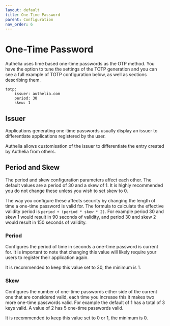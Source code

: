 ```yaml
---
layout: default
title: One-Time Password
parent: Configuration
nav_order: 6
---
```


# One-Time Password

Authelia uses time based one-time passwords as the OTP method. You have 
the option to tune the settings of the TOTP generation and you can see a
full example of TOTP configuration below, as well as sections describing them.

    totp:
        issuer: authelia.com
        period: 30
        skew: 1
        
## Issuer

Applications generating one-time passwords usually display an issuer to
differentiate applications registered by the user.

Authelia allows customisation of the issuer to differentiate the entry created
by Authelia from others.

## Period and Skew

The period and skew configuration parameters affect each other. The default values are
a period of 30 and a skew of 1. It is highly recommended you do not change these unless
you wish to set skew to 0.

The way you configure these affects security by changing the length of time a one-time
password is valid for. The formula to calculate the effective validity period is 
`period + (period * skew * 2)`. For example period 30 and skew 1 would result in 90 
seconds of validity, and period 30 and skew 2 would result in 150 seconds of validity.


### Period

Configures the period of time in seconds a one-time password is current for. It is important
to note that changing this value will likely require your users to register their application
again.

It is recommended to keep this value set to 30, the minimum is 1.
  
### Skew

Configures the number of one-time passwords either side of the current one that are
considered valid, each time you increase this it makes two more one-time passwords valid. 
For example the default of 1 has a total of 3 keys valid. A value of 2 has 5 one-time passwords 
valid.

It is recommended to keep this value set to 0 or 1, the minimum is 0.